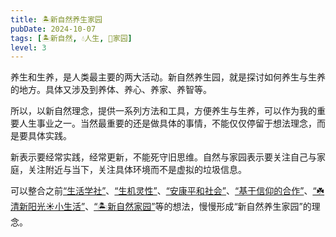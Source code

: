 ```yaml
---
title: 🏝️新自然养生家园
pubDate: 2024-10-07
tags: [🏝️新自然, 💧人生, 🏡家园]
level: 3
---
```


养生和生养，是人类最主要的两大活动。新自然养生园，就是探讨如何养生与生养的地方。具体又涉及到养体、养心、养家、养智等。

所以，以新自然理念，提供一系列方法和工具，方便养生与生养，可以作为我的重要人生事业之一。当然最重要的还是做具体的事情，不能仅仅停留于想法理念，而是要具体实践。

新表示要经常实践，经常更新，不能死守旧思维。自然与家园表示要关注自己与家庭，关注附近与当下，关注具体环境而不是虚拟的垃圾信息。

可以整合之前[“生活学社”](/xyy/20241002b)、[“生机灵性”](/xyy/20240921b)、[“安康平和社会”](/xyy/20240905)、[“基于信仰的合作”](/xyy/20240830)、[“☘️清新阳光☀️小生活”](/xyy/20240824)、[“🏝️新自然家园”](/xyy/20240708a)等的想法，慢慢形成“新自然养生家园”的理念。

